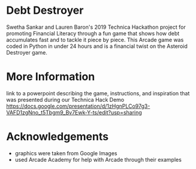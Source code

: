 # Debt Destroyer
Swetha Sankar and Lauren Baron's 2019 Technica Hackathon project for promoting Financial Literacy through a fun game that shows how debt accumulates fast and to tackle it piece by piece. This Arcade game was coded in Python in under 24 hours and is a financial twist on the Asteroid Destroyer game. 

# More Information 
link to a powerpoint describing the game, instructions, and inspiration that was presented during our Technica Hack Demo https://docs.google.com/presentation/d/1zHgnPLCo97g3-VAFD1zgNno_t5Tbgm9_Bv7Ewk-Y-ts/edit?usp=sharing

# Acknowledgements 
* graphics were taken from Google Images
* used Arcade Academy for help with Arcade through their examples
